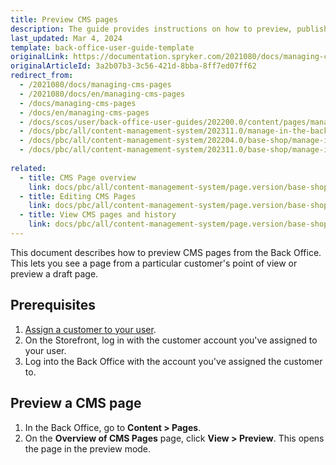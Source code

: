 ```yaml
---
title: Preview CMS pages
description: The guide provides instructions on how to preview, publish, update and activate or deactivate CMS pages in the Back Office.
last_updated: Mar 4, 2024
template: back-office-user-guide-template
originalLink: https://documentation.spryker.com/2021080/docs/managing-cms-pages
originalArticleId: 3a2b07b3-3c56-421d-8bba-8ff7ed07ff62
redirect_from:
  - /2021080/docs/managing-cms-pages
  - /2021080/docs/en/managing-cms-pages
  - /docs/managing-cms-pages
  - /docs/en/managing-cms-pages
  - /docs/scos/user/back-office-user-guides/202200.0/content/pages/managing-cms-pages.html
  - /docs/pbc/all/content-management-system/202311.0/manage-in-the-back-office/pages/manage-cms-pages.html
  - /docs/pbc/all/content-management-system/202204.0/base-shop/manage-in-the-back-office/pages/manage-cms-pages.html
  - /docs/pbc/all/content-management-system/202311.0/base-shop/manage-in-the-back-office/pages/manage-cms-pages.html
  
related:
  - title: CMS Page overview
    link: docs/pbc/all/content-management-system/page.version/base-shop/cms-feature-overview/cms-pages-overview.html
  - title: Editing CMS Pages
    link: docs/pbc/all/content-management-system/page.version/base-shop/manage-in-the-back-office/pages/edit-cms-pages.html
  - title: View CMS pages and history
    link: docs/pbc/all/content-management-system/page.version/base-shop/manage-in-the-back-office/pages/view-cms-pages-and-history.html
---
```


This document describes how to preview CMS pages from the Back Office. This lets you see a page from a particular customer's point of view or preview a draft page.

## Prerequisites

1. [Assign a customer to your user](/docs/pbc/all/user-management/latest/base-shop/manage-in-the-back-office/manage-users/assign-and-deassign-customers-from-users.html).
2. On the Storefront, log in with the customer account you've assigned to your user.
3. Log into the Back Office with the account you've assigned the customer to.

## Preview a CMS page

1. In the Back Office, go to **Content&nbsp;<span aria-label="and then">></span> Pages**.
2. On the **Overview of CMS Pages** page, click **View&nbsp;<span aria-label="and then">></span> Preview**.
This opens the page in the preview mode.
